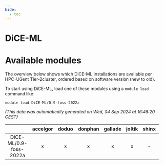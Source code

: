 ```yaml
---
hide:
  - toc
---
```


DiCE-ML
=======

# Available modules


The overview below shows which DiCE-ML installations are available per HPC-UGent Tier-2cluster, ordered based on software version (new to old).

To start using DiCE-ML, load one of these modules using a `module load` command like:

```shell
module load DiCE-ML/0.9-foss-2022a
```

*(This data was automatically generated on Wed, 04 Sep 2024 at 16:48:20 CEST)*  

| |accelgor|doduo|donphan|gallade|joltik|shinx|skitty|
| :---: | :---: | :---: | :---: | :---: | :---: | :---: | :---: |
|DiCE-ML/0.9-foss-2022a|x|x|x|x|x|-|x|
